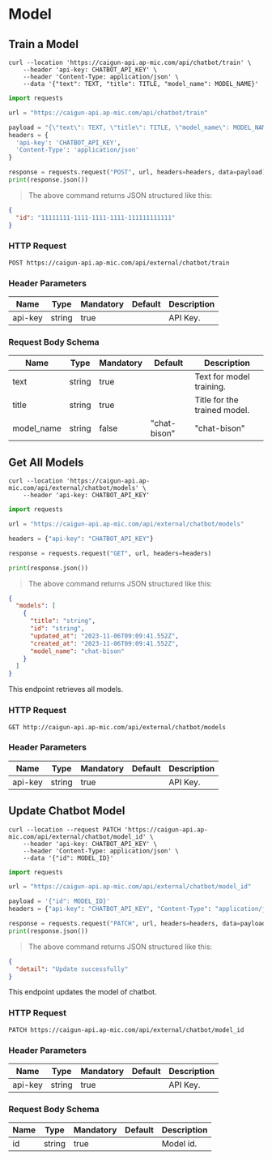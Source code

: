 # Model

## Train a Model

```shell
curl --location 'https://caigun-api.ap-mic.com/api/chatbot/train' \
    --header 'api-key: CHATBOT_API_KEY' \
    --header 'Content-Type: application/json' \
    --data '{"text": TEXT, "title": TITLE, "model_name": MODEL_NAME}'
```

```python
import requests

url = "https://caigun-api.ap-mic.com/api/chatbot/train"

payload = "{\"text\": TEXT, \"title\": TITLE, \"model_name\": MODEL_NAME}"
headers = {
  'api-key': 'CHATBOT_API_KEY',
  'Content-Type': 'application/json'
}

response = requests.request("POST", url, headers=headers, data=payload)
print(response.json())
```

> The above command returns JSON structured like this:

```json
{
  "id": "11111111-1111-1111-1111-111111111111"
}
```

### HTTP Request

`POST https://caigun-api.ap-mic.com/api/external/chatbot/train`

### Header Parameters

| Name    | Type   | Mandatory | Default | Description |
| ------- | ------ | --------- | ------- | ----------- |
| api-key | string | true      |         | API Key.    |

### Request Body Schema

| Name       | Type   | Mandatory | Default      | Description                  |
| ---------- | ------ | --------- | ------------ | ---------------------------- |
| text       | string | true      |              | Text for model training.     |
| title      | string | true      |              | Title for the trained model. |
| model_name | string | false     | "chat-bison" | "chat-bison"                 |

## Get All Models

```shell
curl --location 'https://caigun-api.ap-mic.com/api/external/chatbot/models' \
    --header 'api-key: CHATBOT_API_KEY'
```

```python
import requests

url = "https://caigun-api.ap-mic.com/api/external/chatbot/models"

headers = {"api-key": "CHATBOT_API_KEY"}

response = requests.request("GET", url, headers=headers)

print(response.json())
```

> The above command returns JSON structured like this:

```json
{
  "models": [
    {
      "title": "string",
      "id": "string",
      "updated_at": "2023-11-06T09:09:41.552Z",
      "created_at": "2023-11-06T09:09:41.552Z",
      "model_name": "chat-bison"
    }
  ]
}
```

This endpoint retrieves all models.

### HTTP Request

`GET http://caigun-api.ap-mic.com/api/external/chatbot/models`

### Header Parameters

| Name    | Type   | Mandatory | Default | Description |
| ------- | ------ | --------- | ------- | ----------- |
| api-key | string | true      |         | API Key.    |

## Update Chatbot Model

```shell
curl --location --request PATCH 'https://caigun-api.ap-mic.com/api/external/chatbot/model_id' \
    --header 'api-key: CHATBOT_API_KEY' \
    --header 'Content-Type: application/json' \
    --data '{"id": MODEL_ID}'
```

```python
import requests

url = "https://caigun-api.ap-mic.com/api/external/chatbot/model_id"

payload = '{"id": MODEL_ID}'
headers = {"api-key": "CHATBOT_API_KEY", "Content-Type": "application/json"}

response = requests.request("PATCH", url, headers=headers, data=payload)
print(response.json())
```

> The above command returns JSON structured like this:

```json
{
  "detail": "Update successfully"
}
```

This endpoint updates the model of chatbot.

### HTTP Request

`PATCH https://caigun-api.ap-mic.com/api/external/chatbot/model_id`

### Header Parameters

| Name    | Type   | Mandatory | Default | Description |
| ------- | ------ | --------- | ------- | ----------- |
| api-key | string | true      |         | API Key.    |

### Request Body Schema

| Name | Type   | Mandatory | Default | Description |
| ---- | ------ | --------- | ------- | ----------- |
| id   | string | true      |         | Model id.   |
